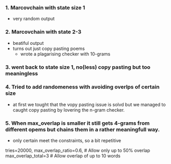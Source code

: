 ### 1. Marcovchain with state size 1
- very random output

### 2. Marcovchain with state 2-3
- beatiful output
- turns out just copy pasting poems
    - wrote a plagarising checker with 10-grams

### 3. went back to state size 1, no(less) copy pasting but too meaningless

### 4. Tried to add randomeness with avoiding overlps of certain size
- at first we tought that the vopy pasting issue is solvd but we managed to caught copy pasting by lovering the n-gram checker. 

### 5. When max_overlap is smaller it still gets 4-grams from different opems but chains them in a rather meaningfull way.
- only certain meet the constraints, so a bit repetitive


tries=20000,
max_overlap_ratio=0.6,  # Allow only up to 50% overlap
max_overlap_total=3   # Allow overlap of up to 10 words

